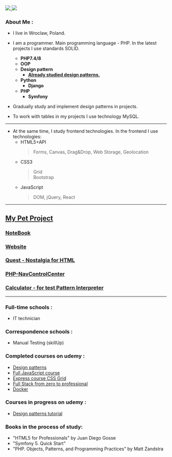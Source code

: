 <div>
<a href="https://www.youtube.com/channel/UCsIw_8Tx-R3ZKEcwvw5oGzA">
  <img src="https://img.shields.io/badge/YouTube-red?style=for-the-badge&logo=youtube&logoColor=white">
</a>

<img src="https://komarev.com/ghpvc/?username=dfdxAlex&style=for-the-badge&color=blue"/>
</div>

[alreadystudieddesignpatterns]:https://github.com/dfdxAlex/pattern

### About Me :
- I live in Wroclaw, Poland. 
- I am a programmer. Main programming language - PHP. In the latest projects I use standards SOLID.
   - __PHP7.4/8__
   - __OOP__
   - __Design pattern__  
     - [__Already studied design patterns.__][alreadystudieddesignpatterns]
   - __Python__  
     - __Django__  
   - __PHP__
     - __Symfony__
        
- Gradually study and implement design patterns in projects.
- To work with tables in my projects I use technology MySQL.  
---
- At the same time, I study frontend technologies. In the frontend I use technologies:  
   - HTML5+API  
      > Forms, Canvas, Drag&Drop, Web Storage, Geolocation
   - CSS3
      > Grid  
      > Bootstrap  
   - JavaScript  
      > DOM, jQuery, React

***
<!-- [myproject]:http://amatorded.amatordd.webd.pro/ -->
 [myproject]:http://amatorded.pl
 [quest]:https://dfdxalex.github.io/Interactive_story/public
 [navcontrolcenter]:https://github.com/dfdxAlex/NavbarPhp.git
 [calculator]:https://github.com/dfdxAlex/Calculator.git
 [notebook]:https://github.com/dfdxAlex/notebook

## [My Pet Project][myproject]  

### __[NoteBook][notebook]__

### __[Website][myproject]__    

### __[Quest - Nostalgia for HTML][quest]__

### __[PHP-NavControlCenter][navcontrolcenter]__  

### __[Calculator - for test Pattern Interpreter][calculator]__

***

[designpatterns]:https://www.udemy.com/share/106K6c3@IWNt1X0SbUPvbwQ_4Fb7Id6XN4JOa-2ElxJ-X1ZdtKtAcF54IYzey5jLVocr2Z7d_w==/
[FullJavaScriptcourse]:https://www.udemy.com/share/107AvU3@qA145oOEug7wYNaPr_zIoi18d-mBPmxeMiwOn9vyF-ZPN0eAnaJlm26CEFnbULikYQ==/
[ExpresscourseCSSGrid]:https://www.udemy.com/share/102CF93@okJwu0r6VEHip_HDkKiEaAd_6K3zuXEE_6zkT3BUf_-KdSdWYJ76xhlqU8lTMPM0QQ==/

[GITBasics]:https://www.udemy.com/share/105ItI3@4kyoO3pP6Fh4PF_DcOn0BlmJ73-9i1gOBdWlrOsg8IsRNMy0RuCdofYVqvMLKRZruA==/

[Designpatternstutorial]:https://www.udemy.com/share/1059Rj3@7ZnDVFjedwjv6cez8yWnlWuNd0Tamuw5nIrxol6Ufco_1e-rG2e08mwTmPDk1lrATw==/

[FullStackfromzerotoprofessional]:https://www.udemy.com/share/101vfE3@3EJkDPwW78ZGK0cSTGba65o1g_GHvHhCKRZr9V_l3UsWIPWXRTftvgyNhNepnaIFFQ==/

[linkcertyficatefullstack]:https://www.linkedin.com/posts/oleksandr-ishchuk_udemy-course-completion-certificate-activity-7137159721278431232-iUCk?utm_source=share&utm_medium=member_desktop

[dockerlink]:https://www.linkedin.com/posts/oleksandr-ishchuk_udemy-course-completion-certificate-activity-7159682299981127681-sOc4?utm_source=share&utm_medium=member_desktop

### Full-time schools :
 - IT technician  

### Сorrespondence schools :
 - Manual Testing (skillUp)

### Completed courses on udemy :   
 - [Design patterns][designpatterns]
 - [Full JavaScript course][FullJavaScriptcourse] 
 - [Express course CSS Grid][ExpresscourseCSSGrid]
 - [Full Stack from zero to professional][linkcertyficatefullstack]
 - [Docker][dockerlink]

### Courses in progress on udemy :   
 - [Design patterns tutorial][Designpatternstutorial] 

### Books in the process of study:  
 - "HTML5 for Professionals" by Juan Diego Gosse  
 - "Symfony 5. Quick Start"
 - "PHP. Objects, Patterns, and Programming Practices" by Matt Zandstra



